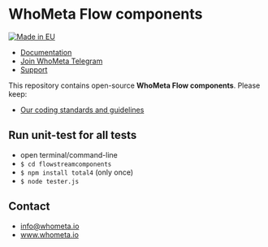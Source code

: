 # WhoMeta Flow components

[![Made in EU](https://cdn.componentator.com/eu-small.png)](https://european-union.europa.eu/)

- [Documentation](https://help.whometa.io)
- [Join WhoMeta Telegram](https://t.me/totaljs)
- [Support](https://www.whometa.io/support/)

This repository contains open-source __WhoMeta Flow components__. Please keep:

- [Our coding standards and guidelines](https://help.whometa.io/welcome/67b47001ty51c/)

## Run unit-test for all tests

- open terminal/command-line
- `$ cd flowstreamcomponents`
- `$ npm install total4` (only once)
- `$ node tester.js`

## Contact

- <info@whometa.io>
- www.whometa.io